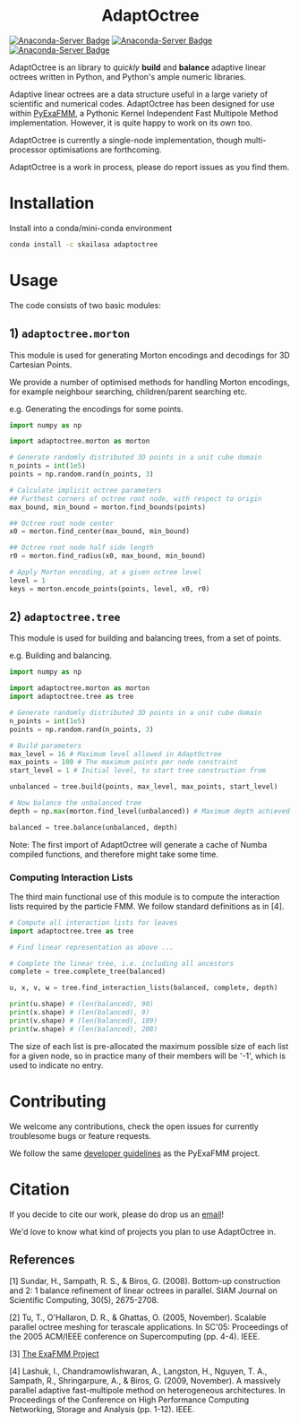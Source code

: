 <h1 align='center'> AdaptOctree </h1>

[![Anaconda-Server Badge](https://anaconda.org/skailasa/adaptoctree/badges/version.svg)](https://anaconda.org/skailasa/adaptoctree) [![Anaconda-Server Badge](https://anaconda.org/skailasa/adaptoctree/badges/latest_release_date.svg)](https://anaconda.org/skailasa/adaptoctree) [![Anaconda-Server Badge](https://anaconda.org/skailasa/adaptoctree/badges/platforms.svg)](https://anaconda.org/skailasa/adaptoctree)

AdaptOctree is an library to *quickly* **build** and **balance** adaptive linear octrees written in Python, and Python's ample numeric libraries.

Adaptive linear octrees are a data structure useful in a large variety of scientific and numerical codes. AdaptOctree has been designed for use within [PyExaFMM](https://github.com/exafmm/pyexafmm), a Pythonic Kernel Independent Fast Multipole Method implementation. However, it is quite happy to work on its own too.

AdaptOctree is currently a single-node implementation, though multi-processor optimisations are forthcoming.

AdaptOctree is a work in process, please do report issues as you find them.

# Installation

Install into a conda/mini-conda environment

```bash
conda install -c skailasa adaptoctree
```

# Usage

The code consists of two basic modules:

## 1) `adaptoctree.morton`

This module is used for generating Morton encodings and decodings for 3D Cartesian Points.

We provide a number of optimised methods for handling Morton encodings, for example neighbour searching, children/parent searching etc.


e.g. Generating the encodings for some points.

```python
import numpy as np

import adaptoctree.morton as morton

# Generate randomly distributed 3D points in a unit cube domain
n_points = int(1e5)
points = np.random.rand(n_points, 3)

# Calculate implicit octree parameters
## Furthest corners of octree root node, with respect to origin
max_bound, min_bound = morton.find_bounds(points)

## Octree root node center
x0 = morton.find_center(max_bound, min_bound)

## Octree root node half side length
r0 = morton.find_radius(x0, max_bound, min_bound)

# Apply Morton encoding, at a given octree level
level = 1
keys = morton.encode_points(points, level, x0, r0)
```

## 2) `adaptoctree.tree`

This module is used for building and balancing trees, from a set of points.

e.g. Building and balancing.

```python
import numpy as np

import adaptoctree.morton as morton
import adaptoctree.tree as tree

# Generate randomly distributed 3D points in a unit cube domain
n_points = int(1e5)
points = np.random.rand(n_points, 3)

# Build parameters
max_level = 16 # Maximum level allowed in AdaptOctree
max_points = 100 # The maximum points per node constraint
start_level = 1 # Initial level, to start tree construction from

unbalanced = tree.build(points, max_level, max_points, start_level)

# Now balance the unbalanced tree
depth = np.max(morton.find_level(unbalanced)) # Maximum depth achieved in octree

balanced = tree.balance(unbalanced, depth)
```

Note: The first import of AdaptOctree will generate a cache of Numba compiled functions, and therefore might take some time.

### Computing Interaction Lists

The third main functional use of this module is to compute the interaction lists
required by the particle FMM. We follow standard definitions as in [4].


```python
# Compute all interaction lists for leaves
import adaptoctree.tree as tree

# Find linear representation as above ...

# Complete the linear tree, i.e. including all ancestors
complete = tree.complete_tree(balanced)

u, x, v, w = tree.find_interaction_lists(balanced, complete, depth)

print(u.shape) # (len(balanced), 90)
print(x.shape) # (len(balanced), 9)
print(v.shape) # (len(balanced), 189)
print(w.shape) # (len(balanced), 208)
```

The size of each list is pre-allocated the maximum possible size of each list
for a given node, so in practice many of their members will be '-1', which is
used to indicate no entry.

# Contributing

We welcome any contributions, check the open issues for currently troublesome bugs or feature requests.

We follow the same [developer guidelines](https://github.com/exafmm/pyexafmm/wiki/Contributing-%F0%9F%92%BB) as the PyExaFMM project.

# Citation

If you decide to cite our work, please do drop us an [email](mailto:srinathkailasa@gmail.com)!

We'd love to know what kind of projects you plan to use AdaptOctree in.

## References

[1] Sundar, H., Sampath, R. S., & Biros, G. (2008). Bottom-up construction and 2: 1 balance refinement of linear octrees in parallel. SIAM Journal on Scientific Computing, 30(5), 2675-2708.

[2] Tu, T., O'Hallaron, D. R., & Ghattas, O. (2005, November). Scalable parallel octree meshing for terascale applications. In SC'05: Proceedings of the 2005 ACM/IEEE conference on Supercomputing (pp. 4-4). IEEE.

[3] [The ExaFMM Project](https://github.com/exafmm)

[4] Lashuk, I., Chandramowlishwaran, A., Langston, H., Nguyen, T. A., Sampath, R., Shringarpure, A., & Biros, G. (2009, November). A massively parallel adaptive fast-multipole method on heterogeneous architectures. In Proceedings of the Conference on High Performance Computing Networking, Storage and Analysis (pp. 1-12). IEEE.